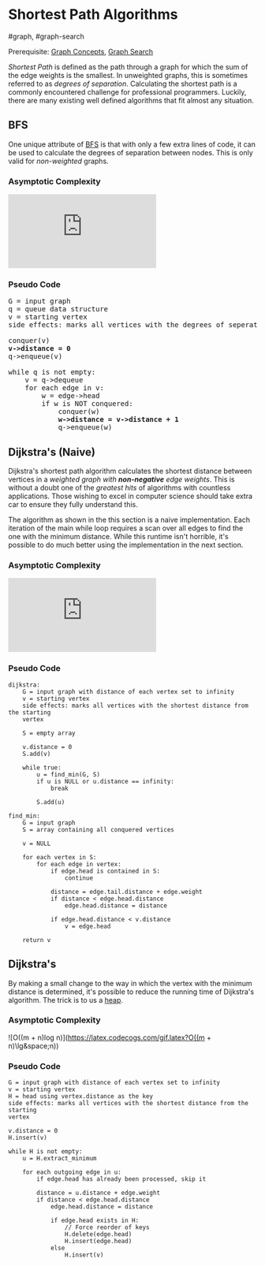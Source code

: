 # Shortest Path Algorithms
#graph, #graph-search

Prerequisite: [Graph Concepts](../graph_concepts), [Graph
Search](../graph_search)

 *Shortest Path* is defined as the path through a graph for which the sum of the
 edge weights is the smallest. In unweighted graphs, this is sometimes referred
 to as *degrees of separation*. Calculating the shortest path is a commonly
 encountered challenge for professional programmers. Luckily, there are many
 existing well defined algorithms that fit almost any situation. 

## BFS
One unique attribute of
[BFS](../graph_search/README.md#breadth-first-search-bfs) is that with only a
few extra lines of code, it can be used to calculate the degrees of separation
between nodes. This is only valid for *non-weighted* graphs.

### Asymptotic Complexity
![O(m+n)](https://latex.codecogs.com/gif.latex?O(m&plus;n))

### Pseudo Code
<pre>
G = input graph
q = queue data structure
v = starting vertex
side effects: marks all vertices with the degrees of seperation from v

conquer(v)
<b>v->distance = 0</b>
q->enqueue(v)

while q is not empty:
    v = q->dequeue
    for each edge in v:
        w = edge->head
        if w is NOT conquered:
            conquer(w)
            <b>w->distance = v->distance + 1</b>
            q->enqueue(w)
</pre>

## Dijkstra's (Naive)
Dijkstra's shortest path algorithm calculates the shortest distance between
vertices in a *weighted graph with **non-negative** edge weights*. This is
without a doubt one of the *greatest hits* of algorithms with countless
applications. Those wishing to excel in computer science should take extra car
to ensure they fully understand this.

The algorithm as shown in the this section is a naive implementation. Each
iteration of the main while loop requires a scan over all edges to find the one
with the minimum distance. While this runtime isn't horrible, it's possible to
do much better using the implementation in the next section.

### Asymptotic Complexity
![O(mn)](https://latex.codecogs.com/gif.latex?O(mn))

### Pseudo Code
```
dijkstra:
    G = input graph with distance of each vertex set to infinity
    v = starting vertex
    side effects: marks all vertices with the shortest distance from the starting
    vertex

    S = empty array

    v.distance = 0
    S.add(v)

    while true:
        u = find_min(G, S)
        if u is NULL or u.distance == infinity:
            break

        S.add(u)

find_min:
    G = input graph
    S = array containing all conquered vertices

    v = NULL

    for each vertex in S:
        for each edge in vertex:
            if edge.head is contained in S:
                continue

            distance = edge.tail.distance + edge.weight
            if distance < edge.head.distance
                edge.head.distance = distance

            if edge.head.distance < v.distance
                v = edge.head

    return v
```

## Dijkstra's
By making a small change to the way in which the vertex with the minimum
distance is determined, it's possible to reduce the running time of Dijkstra's
algorithm. The trick is to us a [heap](../data_structures/README.md#heap).

### Asymptotic Complexity
![O((m + n)log n)](https://latex.codecogs.com/gif.latex?O((m + n)\lg&space;n))

### Pseudo Code
```
G = input graph with distance of each vertex set to infinity
v = starting vertex
H = head using vertex.distance as the key
side effects: marks all vertices with the shortest distance from the starting
vertex

v.distance = 0
H.insert(v)

while H is not empty:
    u = H.extract_minimum

    for each outgoing edge in u:
        if edge.head has already been processed, skip it

        distance = u.distance + edge.weight
        if distance < edge.head.distance
            edge.head.distance = distance

            if edge.head exists in H:
                // Force reorder of keys
                H.delete(edge.head)
                H.insert(edge.head)
            else
                H.insert(v)
```
